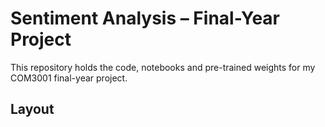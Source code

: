 # Sentiment Analysis – Final-Year Project

This repository holds the code, notebooks and pre-trained weights for my COM3001 final-year project.

## Layout
